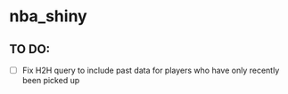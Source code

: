 # nba_shiny

## TO DO:
- [ ] Fix H2H query to include past data for players who have only recently been picked up